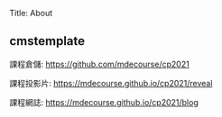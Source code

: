 Title: About

## cmstemplate

課程倉儲: <a href="https://github.com/mdecourse">https://github.com/mdecourse/cp2021</a>

課程投影片: <a href="https://mdecourse.github.io/cp2021/reveal">https://mdecourse.github.io/cp2021/reveal</a>

課程網誌: <a href="https://mdecourse.github.io/blog">https://mdecourse.github.io/cp2021/blog</a>








